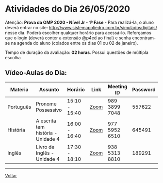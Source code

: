 # Atividades do Dia 26/05/2020

Atenção: **Prova da OMP 2020 - Nível Jr - 1ª Fase** - Para realizá-la, o aluno deverá entrar no site: <http://www.sistemapoliedro.com.br/simuladosdigitais/> nesse dia. Poderá escolher qualquer horário para acessá-lo. Reforçamos que o login (deverá conter a extensão @p4ed ao final) e senha encontram-se na agenda do aluno (colados entre os dias 01 ou 02 de janeiro).

  Tempo de duração da avaliação: **02 horas**. Possui questões de múltipla escolha

## Vídeo-Aulas do Dia:

| Materia | Assunto |Horário | Link | Meeting ID | Password |
|---------|---------|--------|------|------------|----------|
| Português | Pronome Possessivo | 15:10 - 15:40 | [Zoom](https://zoom.us/j/98938997048?pwd=UCttSHo2UEV4amdZb01QcEdiUXdBUT09) | 989 3899 7048 | 557622 |
| História | A escrita tem história - Unidade 4 | 16:00 - 16:40 | [Zoom](https://zoom.us/j/97759526510?pwd=S29MdURkdlp5dTZFT0VaRVFPT2FSZz09) | 977 5952 6510 | 645491 |
| Inglês | Livro de Inglês - Unidade 4 | 17:30 - 18:10 | [Zoom](https://zoom.us/j/93853138810?pwd=d1ZMbDcySThVZy9ZNTJFanRhcFBaUT09) | 938 5313 8810 | 189291 | 


---
[Voltar](index.md)


[plataforma AVA]: https://poliedro-ava.azurewebsites.net
